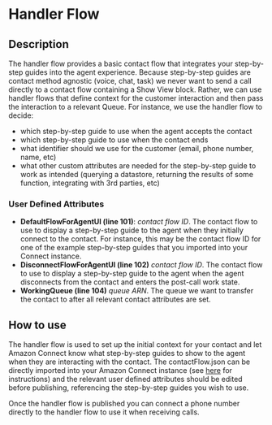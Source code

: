 # Handler Flow

## Description
The handler flow provides a basic contact flow that integrates your step-by-step guides into the agent experience. Because step-by-step guides are contact method agnostic (voice, chat, task) we never want to send a call directly to a contact flow containing a Show View block. Rather, we can use handler flows that define context for the customer interaction and then pass the interaction to a relevant Queue. For instance, we use the handler flow to decide:
- which step-by-step guide to use when the agent accepts the contact
- which step-by-step guide to use when the contact ends
- what identifier should we use for the customer (email, phone number, name, etc)
- what other custom attributes are needed for the step-by-step guide to work as intended (querying a datastore, returning the results of some function, integrating with 3rd parties, etc)

### User Defined Attributes
- **DefaultFlowForAgentUI (line 101)**: *contact flow ID*. The contact flow to use to display a step-by-step guide to the agent when they initially connect to the contact. For instance, this may be the contact flow ID for one of the example step-by-step guides that you imported into your Connect instance.
- **DisconnectFlowForAgentUI (line 102)** *contact flow ID*. The contact flow to use to display a step-by-step guide to the agent when the agent disconnects from the contact and enters the post-call work state.
- **WorkingQueue (line 104)** *queue ARN*. The queue we want to transfer the contact to after all relevant contact attributes are set.

## How to use
The handler flow is used to set up the initial context for your contact and let Amazon Connect know what step-by-step guides to show to the agent when they are interacting with the contact. The contactFlow.json can be directly imported into your Amazon Connect instance (see [here](https://docs.aws.amazon.com/connect/latest/adminguide/contact-flow-import-export.html) for instructions) and the relevant user defined attributes should be edited before publishing, referencing the step-by-step guides you wish to use.

Once the handler flow is published you can connect a phone number directly to the handler flow to use it when receiving calls.